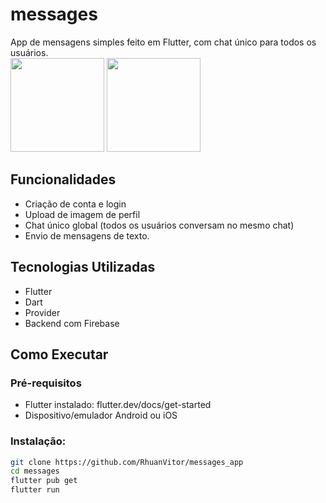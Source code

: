 # messages

App de mensagens simples feito em Flutter, com chat único para todos os usuários.
<br>
<img width=150 src="https://i.ibb.co/SDf9vt0q/IMG-20250716-194333.jpg">
<img width=150 src="https://i.ibb.co/CssMskCx/IMG-20250716-194321.jpg">

## Funcionalidades
- Criação de conta e login
- Upload de imagem de perfil
- Chat único global (todos os usuários conversam no mesmo chat)
- Envio de mensagens de texto.

## Tecnologias Utilizadas
- Flutter
- Dart
- Provider
- Backend com Firebase

## Como Executar
### Pré-requisitos
- Flutter instalado: flutter.dev/docs/get-started
- Dispositivo/emulador Android ou iOS

### Instalação:
```bash
git clone https://github.com/RhuanVitor/messages_app
cd messages
flutter pub get
flutter run
```
